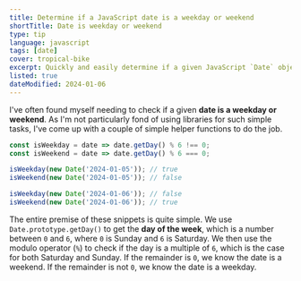 ```yaml
---
title: Determine if a JavaScript date is a weekday or weekend
shortTitle: Date is weekday or weekend
type: tip
language: javascript
tags: [date]
cover: tropical-bike
excerpt: Quickly and easily determine if a given JavaScript `Date` object is a weekday or weekend.
listed: true
dateModified: 2024-01-06
---
```


I've often found myself needing to check if a given **date is a weekday or weekend**. As I'm not particularly fond of using libraries for such simple tasks, I've come up with a couple of simple helper functions to do the job.

```js
const isWeekday = date => date.getDay() % 6 !== 0;
const isWeekend = date => date.getDay() % 6 === 0;

isWeekday(new Date('2024-01-05')); // true
isWeekend(new Date('2024-01-05')); // false

isWeekday(new Date('2024-01-06')); // false
isWeekend(new Date('2024-01-06')); // true
```

The entire premise of these snippets is quite simple. We use `Date.prototype.getDay()` to get the **day of the week**, which is a number between `0` and `6`, where `0` is Sunday and `6` is Saturday. We then use the modulo operator (`%`) to check if the day is a multiple of `6`, which is the case for both Saturday and Sunday. If the remainder is `0`, we know the date is a weekend. If the remainder is not `0`, we know the date is a weekday.
